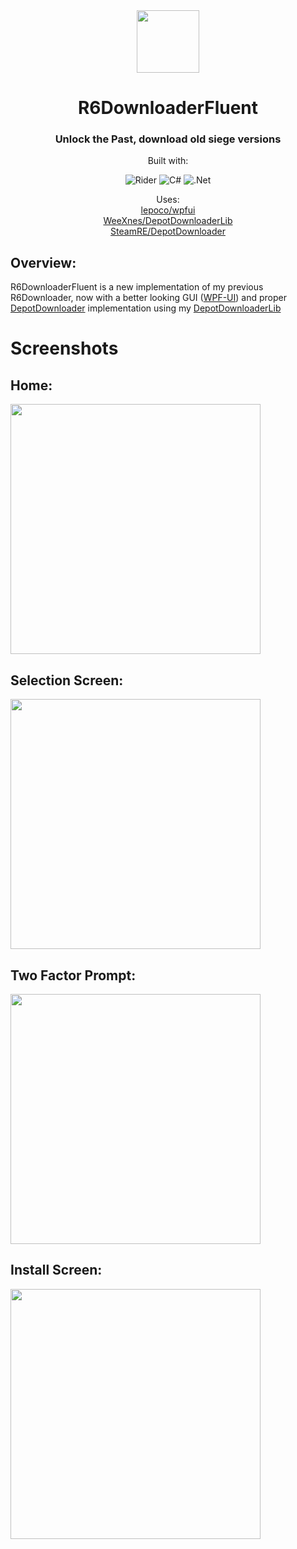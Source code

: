 <div align="center">
    <img width="100" height="100" src="https://cdn.discordapp.com/attachments/804937376211533844/954827979027017748/health.png">
</div>
<h1 align="center">R6DownloaderFluent</h1>
<h3 align="center">Unlock the Past, download old siege versions</h3>
<div align="center">
  
Built with:

![Rider](https://img.shields.io/badge/Rider-000000.svg?style=for-the-badge&logo=Rider&logoColor=white&color=black&labelColor=crimson)
![C#](https://img.shields.io/badge/c%23-%23239120.svg?style=for-the-badge&logo=c-sharp&logoColor=white)
![.Net](https://img.shields.io/badge/.NET-5C2D91?style=for-the-badge&logo=.net&logoColor=white)

Uses:
  <br>
<a href="https://github.com/lepoco/wpfui">lepoco/wpfui</a>
  <br>
<a href="https://github.com/WeeXnes/DepotDownloaderLib">WeeXnes/DepotDownloaderLib</a>
  <br>
<a href="https://github.com/SteamRE/DepotDownloader">SteamRE/DepotDownloader</a>

  
  
</div>
<h2>Overview:</h2>
R6DownloaderFluent is a new implementation of my previous R6Downloader, now with a better looking GUI (<a href="https://github.com/lepoco/wpfui/">WPF-UI</a>) and proper <a href="https://github.com/SteamRE/DepotDownloader">DepotDownloader</a> implementation
using my <a href="https://github.com/WeeXnes/DepotDownloaderLib">DepotDownloaderLib</a>
<h1>Screenshots</h1>
<h2>Home:</h2>
<image src="https://cdn.discordapp.com/attachments/730155123187253259/1109183141077332128/image.png" height="400">
<h2>Selection Screen:</h2>
<image src="https://cdn.discordapp.com/attachments/730155123187253259/1109182569603420302/image.png" height="400">
<h2>Two Factor Prompt:</h2>
<image src="https://cdn.discordapp.com/attachments/730155123187253259/1109182680265924709/image.png" height="400">
<h2>Install Screen:</h2>
<image src="https://cdn.discordapp.com/attachments/730155123187253259/1109183011678847117/image.png" height="400">


